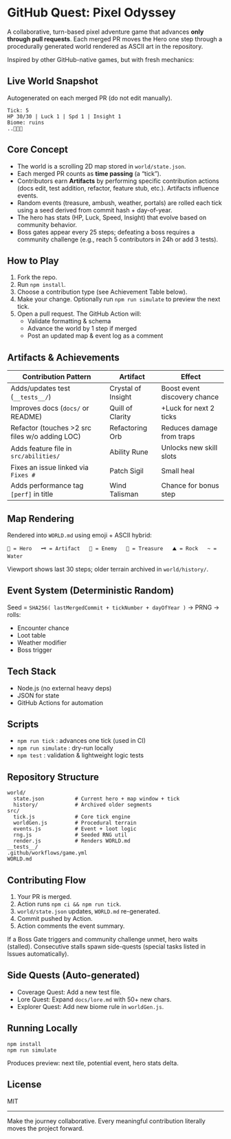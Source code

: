 # GitHub Quest: Pixel Odyssey

A collaborative, turn-based pixel adventure game that advances **only through pull requests**. Each merged PR moves the Hero one step through a procedurally generated world rendered as ASCII art in the repository.

Inspired by other GitHub-native games, but with fresh mechanics:

## Live World Snapshot

Autogenerated on each merged PR (do not edit manually).

<!-- LIVE-WORLD:START -->
```
Tick: 5
HP 30/30 | Luck 1 | Spd 1 | Insight 1
Biome: ruins
..🌲🧱🏹
```
<!-- LIVE-WORLD:END -->

## Core Concept

- The world is a scrolling 2D map stored in `world/state.json`.
- Each merged PR counts as **time passing** (a “tick”).
- Contributors earn **Artifacts** by performing specific contribution actions (docs edit, test addition, refactor, feature stub, etc.). Artifacts influence events.
- Random events (treasure, ambush, weather, portals) are rolled each tick using a seed derived from commit hash + day-of-year.
- The hero has stats (HP, Luck, Speed, Insight) that evolve based on community behavior.
- Boss gates appear every 25 steps; defeating a boss requires a community challenge (e.g., reach 5 contributors in 24h or add 3 tests).

## How to Play

1. Fork the repo.
2. Run `npm install`.
3. Choose a contribution type (see Achievement Table below).
4. Make your change. Optionally run `npm run simulate` to preview the next tick.
5. Open a pull request. The GitHub Action will:
   - Validate formatting & schema
   - Advance the world by 1 step if merged
   - Post an updated map & event log as a comment

## Artifacts & Achievements

| Contribution Pattern                           | Artifact           | Effect                       |
| ---------------------------------------------- | ------------------ | ---------------------------- |
| Adds/updates test (`__tests__/`)               | Crystal of Insight | Boost event discovery chance |
| Improves docs (`docs/` or README)              | Quill of Clarity   | +Luck for next 2 ticks       |
| Refactor (touches >2 src files w/o adding LOC) | Refactoring Orb    | Reduces damage from traps    |
| Adds feature file in `src/abilities/`          | Ability Rune       | Unlocks new skill slots      |
| Fixes an issue linked via `Fixes #`            | Patch Sigil        | Small heal                   |
| Adds performance tag `[perf]` in title         | Wind Talisman      | Chance for bonus step        |

## Map Rendering

Rendered into `WORLD.md` using emoji + ASCII hybrid:

```
🏹 = Hero   🗝️ = Artifact   👾 = Enemy   💎 = Treasure   ⛰️ = Rock   ~ = Water
```

Viewport shows last 30 steps; older terrain archived in `world/history/`.

## Event System (Deterministic Random)

Seed = `SHA256( lastMergedCommit + tickNumber + dayOfYear )` -> PRNG -> rolls:

- Encounter chance
- Loot table
- Weather modifier
- Boss trigger

## Tech Stack

- Node.js (no external heavy deps)
- JSON for state
- GitHub Actions for automation

## Scripts

- `npm run tick` : advances one tick (used in CI)
- `npm run simulate` : dry-run locally
- `npm test` : validation & lightweight logic tests

## Repository Structure

```
world/
  state.json          # Current hero + map window + tick
  history/            # Archived older segments
src/
  tick.js             # Core tick engine
  worldGen.js         # Procedural terrain
  events.js           # Event + loot logic
  rng.js              # Seeded RNG util
  render.js           # Renders WORLD.md
__tests__/
.github/workflows/game.yml
WORLD.md
```

## Contributing Flow

1. Your PR is merged.
2. Action runs `npm ci && npm run tick`.
3. `world/state.json` updates, `WORLD.md` re-generated.
4. Commit pushed by Action.
5. Action comments the event summary.

If a Boss Gate triggers and community challenge unmet, hero waits (stalled). Consecutive stalls spawn side-quests (special tasks listed in Issues automatically).

## Side Quests (Auto-generated)

- Coverage Quest: Add a new test file.
- Lore Quest: Expand `docs/lore.md` with 50+ new chars.
- Explorer Quest: Add new biome rule in `worldGen.js`.

## Running Locally

```
npm install
npm run simulate
```

Produces preview: next tile, potential event, hero stats delta.

## License

MIT

---

Make the journey collaborative. Every meaningful contribution literally moves the project forward.
